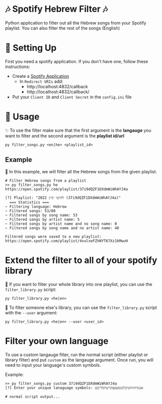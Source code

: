 # 🎶 Spotify Hebrew Filter 🎶

Python application to filter out all the Hebrew songs from your Spotify playlist. You can also filter the rest of the
songs (English)

# 🏹 Setting Up

First you need a spotify application. If you don't have one, follow these instructions:

- Create a [Spotify Application](https://developer.spotify.com/dashboard/applications)
    - In `Redirect URIs` add:
        - http://localhost:4832/callback
        - http://localhost:4832/callback/
- Put your `Client ID` and `Client Secret` in the `config.ini` file

# 🐉 Usage
✨ To use the filter make sure that the first argument is the **langauge** you want to filter and the second argument is
the **playlist id/url**

```shell
py filter_songs.py <en|he> <playlist_id>
```

## Example

📌 In this example, we will filter all the Hebrew songs from the given playlist.

```shell
# Filter Hebrew songs from a playlist
>> py filter_songs.py he https://open.spotify.com/playlist/37i9dQZF1DXdmWiWhAYJ4a

[?] Playlist: "להיטי קיץ 2022 (37i9dQZF1DXdmWiWhAYJ4a)"
  === Statistics ===
~ Filtering language: Hebrew
~ Filtered songs: 53/80
~ Filtered songs by song name: 53
~ Filtered songs by artist name: 5
~ Filtered songs by artist name and no song name: 0
~ Filtered songs by song name and no artist name: 48

Filtered songs were saved to a new playlist:
https://open.spotify.com/playlist/4vulxeFZhNYT67Xz1kMwuH
```

# Extend the filter to all of your spotify library

📂 If you want to filter your whole library into one playlist, you can use the `filter_library.py` script:

```shell
py filter_library.py <he|en>
```

📌 To filter someone else's library, you can use the `filter_library.py` script with the `--user` argument:

```shell
py filter_library.py <he|en> --user <user_id>
``` 

# Filter your own language

To use a custom langauge filter, run the normal script (either playlist or library filter) and put `custom` as the
langauge argument. Once run, you will need to input your language's custom symbols.

Example:

```shell
>> py filter_songs.py custom 37i9dQZF1DXdmWiWhAYJ4a  
[?] Enter your unique lanaguage symbols: אבגדהוזחטיכלמנסעפצקרשתףךץןם

# normal script output... 
``` 
